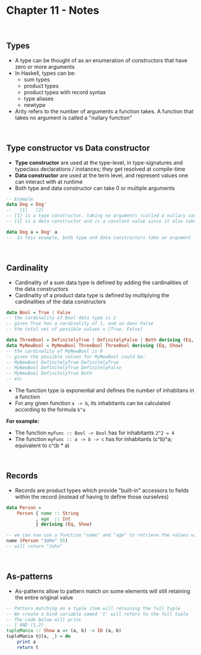 # Chapter 11 - Notes

</br>

## Types
- A type can be thought of as an enumeration of constructors that have zero or more arguments
- In Haskell, types can be:
  - sum types
  - product types
  - product types with record syntax
  - type aliases
  - newtype
- Arity refers to the number of arguments a function takes. A function that takes no argument is called a "nullary function"

<br/>

## Type constructor vs Data constructor
* **Type constructor**  are used at the type-level, in type-signatures and typeclass declarations / instances; they get resolved at compile-time
* **Data constructor** are used at the term level, and represent values one can interact with at runtime
* Both type and data constructor can take 0 or multiple arguments

```haskell
-- Example
data Dog = Dog'
--   [1]   [2]
-- [1] is a type constructor, taking no arguments (called a nullary constructor or type constant)
-- [1] is a data constructor and is a constant value since it also takes no arguments

data Dog a = Dog' a
--  In this example, both type and data constructors take an argument
```

<br/>

## Cardinality
- Cardinality of a sum data type is defined by adding the cardinalities of the data constructors
- Cardinality of a product data type is defined by multiplying the cardinalities of the data constructors

```haskell
data Bool = True | False
-- the cardinality of Bool data type is 2
-- given True has a cardinality of 1, and so does False
-- the total set of possible values = [True, False]

data ThreeBool = DefinitelyTrue | DefinitelyFalse | Both deriving (Eq, Show)
data MyNewBool = MyNewBool ThreeBool ThreeBool deriving (Eq, Show)
-- the cardinality of MyNewBool is 9
-- given the possible values for MyNewBool could be:
-- MyNewBool DefinitelyTrue DefinitelyTrue
-- MyNewBool DefinitelyTrue DefinitelyFalse
-- MyNewBool DefinitelyTrue Both
-- etc
```

- The function type is exponential and defines the number of inhabitans in a function
- For any given function ```a -> b```, its inhabitants can be calculated according to the formula ```b^a```

**For example:**

- The function ```myFunc :: Bool -> Bool``` has for inhabitants ```2^2 = 4```
- The function ```myFunc :: a -> b -> c``` has for inhabitants (c^b)^a; equivalent to c^(b * a)

<br/> 

## Records
- Records are product types which provide "built-in" accessors to fields within the record (instead of having to define those ourselves)

```haskell
data Person = 
    Person { name :: String
           , age  :: Int
           } deriving (Eq, Show)

-- we can now use a function "name" and "age" to retrieve the values within a Person
name (Person "John" 55)
-- will return "John"
```

<br/>

## As-patterns
- As-patterns allow to pattern match on some elements will still retaining the entire original value

```haskell
-- Pattern matching on a tuple item will retaining the full tuple
-- We create a bind variable named 't' will refers to the full tuple
-- The code below will print
-- 1 AND (1,2)
tupleMania :: Show a => (a, b) -> IO (a, b) 
tupleMania t@(a, _) = do
    print a
    return t
```
